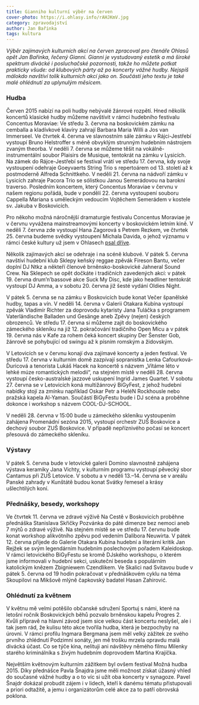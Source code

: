 ```yaml
---
title: Gianniho kulturní výběr na červen
cover-photo: https://i.ohlasy.info/rAHJKmV.jpg
category: zpravodajství
author: Jan Bařinka
tags: kultura
---
```


*Výběr zajímavých kulturních akcí na červen zpracoval pro čtenáře Ohlasů opět Jan Bařinka, řečený Gianni. Gianni je vystudovaný estetik a má široké spektrum divácké i posluchačské pozornosti, takže ho můžete potkat prakticky všude: od klubových párty až po koncerty vážné hudby. Nejspíš málokdo navštíví tolik kulturních akcí jako on. Součástí jeho textu je také malé ohlédnutí za uplynulým měsícem.*

### Hudba

Červen 2015 nabízí na poli hudby nebývalé žánrové rozpětí. Hned několik koncertů klasické hudby můžeme navštívit v rámci hudebního festivalu Concentus Moraviae: Ve středu 3. června na boskovickém zámku na cemballa a kladívkové klavíry zahrají Barbara Maria Willi a Jos van Immerseel. Ve čtvrtek 4. června ve slavnostním sále zámku v Rájci-Jestřebí vystoupí Bruno Helstroffer s méně obvyklým strunným hudebním nástrojem zvaným theorba. V neděli 7. června se můžeme těšit na vokálně-instrumentální soubor Plaisirs de Musique, tentokrát na zámku v Lysicích. Na zámek do Rájce-Jestřebí se festival vrátí ve středu 17. června, kdy svoje vystoupení odehraje Goeyvaerts String Trio s repertoárem od 13. století až k postmoderně Alfreda Schnittkeho. V neděli 21. června na nádvoří zámku v Lysicích zahraje Pacora Trio se sólistkou Janou Semerádovou na barokní traverso. Posledním koncertem, který Concentus Moraviae v červnu v našem regionu pořádá, bude v pondělí 22. června vystoupení souboru Cappella Mariana s uměleckým vedoucím Vojtěchem Semerádem v kostele sv. Jakuba v Boskovicích.

Pro někoho možná náročnější dramaturgie festivalu Concentus Moraviae je v červnu vyvážena mainstreamovými koncerty v boskovickém letním kině. V neděli 7. června zde vystoupí Hana Zagorová s Petrem Rezkem, ve čtvrtek 25. června budeme svědky vystoupení Michala Davida, o jehož významu v rámci české kultury už jsem v Ohlasech [psal dříve](/clanky/2015/04/michal-david-za-hranici.html).

Několik zajímavých akcí se odehraje i na scéně klubové. V pátek 5. června navštíví hudební klub Sklepy keňský reggae zpěvák Fireson Bantu, večer doplní DJ Ntkz a někteří členové brněnsko-boskovické Jahneral Sound Crew. Na Sklepech se opět dočkáte i tradičních zavedených akcí: v pátek 19. června drum’n’bassové akce Suck My Disc, kde jako headliner tentokrát vystoupí DJ Amma, a v sobotu 20. června již šesté vydání Oldies Night.

V pátek 5. června se na zámku v Boskovicích bude konat Večer španělské hudby, tapas a vín. V neděli 14. června v Galerii Otakara Kubína vystoupí zpěvák Vladimír Richter za doprovodu kytaristy Jana Tuláčka s programem Vaterländische Balladen und Gesänge aneb Zpěvy (nejen) českých obrozenců. Ve středu 17. června si můžeme zajít do boskovického zámeckého skleníku na již 12. pokračování tradičního Open Micu a v pátek 19. června nás v Kafe za rohem čeká koncert skupiny Der Šenster Gob, žánrově se pohybující od swingu až k písním romským a židovským.

V Letovicích se v červnu konají dva zajímavé koncerty a jeden festival. Ve středu 17. června v kulturním domě zazpívají sopranistka Lenka Cafourková-Ďuricová a tenorista Lukáš Hacek na koncertě s názvem „Vítáme léto v lehké múze romantických melodií“, na stejném místě v neděli 28. června vystoupí česko-australské jazzové uskupení Ingrid James Quartet. V sobotu 27. června se v Letovicích koná multižánrový BiGyFest, z jehož hudební nabídky stojí za zmínku například Oskar Petr a HeléN Rockhousle nebo pražská kapela Al-Yaman. Součástí BiGyFestu bude i DJ scéna a proběhne dokonce i workshop s názvem COOL-DJ-SCHOOL.

V neděli 28. června v 15:00 bude u zámeckého skleníku vystoupením zahájena Promenádní sezóna 2015, vystoupí orchestr ZUŠ Boskovice a dechový soubor ZUŠ Boskovice. V případě nepříznivého počasí se koncert přesouvá do zámeckého skleníku.

### Výstavy

V pátek 5. června bude v letovické galerii Domino slavnostně zahájena výstava keramiky Jana Vichty, v kulturním programu vystoupí pěvecký sbor Cantamus při ZUŠ Letovice. V sobotu a v neděli 13.–14. června se v areálu Panské zahrady v Kunštátě budou konat Svátky řemesel a krásy ušlechtilých koní.

### Přednášky, besedy, workshopy

Ve čtvrtek 11. června ve zdravé výživě Na Cestě v Boskovicích proběhne přednáška Stanislava Skřičky Pozvánka do páté dimenze bez nemoci aneb 7 mýtů o zdravé výživě. Na stejném místě se ve středu 17. červnu bude konat workshop alikvótního zpěvu pod vedením Dalibora Neuwirta. V pátek 12. června přijede do Galerie Otakara Kubína hudební a literární kritik Jan Rejžek se svým legendárním hudebním poslechovým pořadem Kaleidoskop. V rámci letovického BiGyFestu se kromě DJského workshopu, o kterém jsme informovali v hudební sekci, uskuteční beseda s populárním katolickým knězem Zbigniewem Czendlikem. Ve Skalici nad Svitavou bude v pátek 5. června od 19 hodin pokračovat v přednáškovém cyklu na téma Skoupilovi na Mikšově mlýně čapkovský badatel Hasan Zahirović.

### Ohlédnutí za květnem

V květnu mě velmi potěšilo občanské sdružení Sportuj s námi, které na letošní ročník Boskovických běhů pozvalo brněnskou kapelu Progres 2. Kvůli přípravě na hlavní závod jsem sice velkou část koncertu neslyšel, ale i tak jsem rád, že kulisu této akce tvořila hudba, která je bezpochyby na úrovni. V rámci profilu Ingmara Bergmana jsem měl velký zážitek ze svého prvního zhlédnutí Podzimní sonáty, jen mě trošku mrzela opravdu malá divácká účast. Co se týče kina, nelituji ani návštěvy němého filmu Milenky starého kriminálníka s živým hudebním doprovodem Martina Krajíčka.

Největším květnovým kulturním zážitkem byl ovšem festival Možná hudba 2015. Díky přednášce Pavla Šnajdra jsme měli možnost získat úžasný vhled do současné vážné hudby a o to víc si užít oba koncerty v synagoze. Pavel Šnajdr dokázal probudit zájem i v lidech, kteří k danému tématu přistupovali a priori odtažitě, a jemu i organizátorům celé akce za to patří obrovská poklona.
